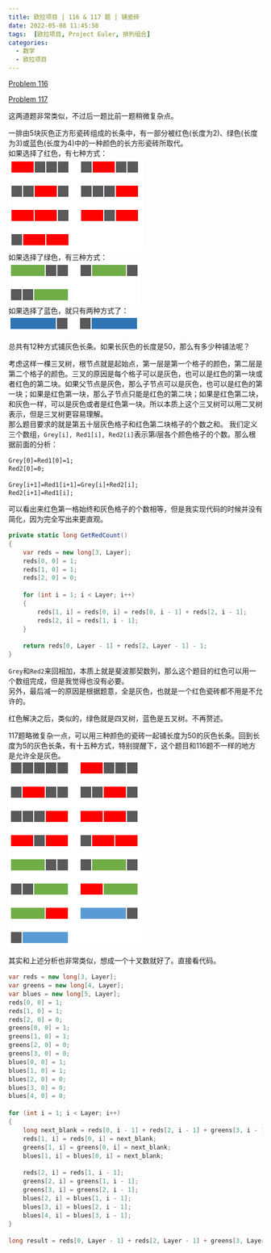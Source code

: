 ```yaml
---
title: 欧拉项目 | 116 & 117 题 | 铺瓷砖
date: 2022-05-08 11:45:50
tags:  [欧拉项目, Project Euler, 排列组合]
categories:
  - 数学
  - 欧拉项目
---
```

[Problem 116](https://projecteuler.net/problem=116)

[Problem 117](https://projecteuler.net/problem=117)

这两道题非常类似，不过后一题比前一题稍微复杂点。

一排由5块灰色正方形瓷砖组成的长条中，有一部分被红色(长度为2)、绿色(长度为3)或蓝色(长度为4)中的一种颜色的长方形瓷砖所取代。  
如果选择了红色，有七种方式：  
![](/images/ProjectEuler-116-red.png)  
如果选择了绿色，有三种方式：  
![](/images/ProjectEuler-116-green.png)  
如果选择了蓝色，就只有两种方式了：  
![](/images/ProjectEuler-116-blue.png)

总共有12种方式铺灰色长条。如果长灰色的长度是50，那么有多少种铺法呢？

<!-- more -->

考虑这样一棵三叉树，根节点就是起始点，第一层是第一个格子的颜色，第二层是第二个格子的颜色。三叉的原因是每个格子可以是灰色，也可以是红色的第一块或者红色的第二块。如果父节点是灰色，那么子节点可以是灰色，也可以是红色的第一块；如果是红色第一块，那么子节点只能是红色的第二块；如果是红色第二块，和灰色一样，可以是灰色或者是红色第一块。所以本质上这个三叉树可以用二叉树表示，但是三叉树更容易理解。  
那么题目要求的就是第五十层灰色格子和红色第二块格子的个数之和。
我们定义三个数组，`Grey[i], Red1[i], Red2[i]`表示第$i$层各个颜色格子的个数。那么根据前面的分析：
```
Grey[0]=Red1[0]=1;
Red2[0]=0;

Grey[i+1]=Red1[i+1]=Grey[i]+Red2[i];
Red2[i+1]=Red1[i];
```
可以看出来红色第一格始终和灰色格子的个数相等，但是我实现代码的时候并没有简化，因为完全写出来更直观。  
``` csharp
private static long GetRedCount()
{
    var reds = new long[3, Layer];
    reds[0, 0] = 1;
    reds[1, 0] = 1;
    reds[2, 0] = 0;

    for (int i = 1; i < Layer; i++)
    {
        reds[1, i] = reds[0, i] = reds[0, i - 1] + reds[2, i - 1];
        reds[2, i] = reds[1, i - 1];
    }

    return reds[0, Layer - 1] + reds[2, Layer - 1] - 1;
}
```
`Grey`和`Red2`来回相加，本质上就是斐波那契数列，那么这个题目的红色可以用一个数组完成，但是我觉得也没有必要。  
另外，最后减一的原因是根据题意，全是灰色，也就是一个红色瓷砖都不用是不允许的。

红色解决之后，类似的，绿色就是四叉树，蓝色是五叉树。不再赘述。

117题略微复杂一点，可以用三种颜色的瓷砖一起铺长度为50的灰色长条。回到长度为5的灰色长条，有十五种方式，特别提醒下，这个题目和116题不一样的地方是允许全是灰色。  
![](/images/ProjectEuler-117.png)

其实和上述分析也非常类似，想成一个十叉数就好了。直接看代码。
``` csharp
var reds = new long[3, Layer];
var greens = new long[4, Layer];
var blues = new long[5, Layer];
reds[0, 0] = 1;
reds[1, 0] = 1;
reds[2, 0] = 0;
greens[0, 0] = 1;
greens[1, 0] = 1;
greens[2, 0] = 0;
greens[3, 0] = 0;
blues[0, 0] = 1;
blues[1, 0] = 1;
blues[2, 0] = 0;
blues[3, 0] = 0;
blues[4, 0] = 0;

for (int i = 1; i < Layer; i++)
{
    long next_blank = reds[0, i - 1] + reds[2, i - 1] + greens[3, i - 1] + blues[4, i - 1];
    reds[1, i] = reds[0, i] = next_blank;
    greens[1, i] = greens[0, i] = next_blank;
    blues[1, i] = blues[0, i] = next_blank;

    reds[2, i] = reds[1, i - 1];
    greens[2, i] = greens[1, i - 1];
    greens[3, i] = greens[2, i - 1];
    blues[2, i] = blues[1, i - 1];
    blues[3, i] = blues[2, i - 1];
    blues[4, i] = blues[3, i - 1];
}

long result = reds[0, Layer - 1] + reds[2, Layer - 1] + greens[3, Layer - 1] + blues[4, Layer - 1];
```
